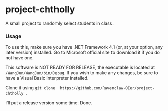 # project-chtholly
A small project to randomly select students in class.

### Usage

To use this, make sure you have .NET Framework 4.1 (or, at your option, any later version) installed. Go to Microsoft official site to download it  if you do not have one.  

This software is NOT READY FOR RELEASE, the executable is located at ```/WangJun/WangJun/bin/Debug```. If you wish to make any changes, be sure to have a Visual Basic Interpreter installed.

Clone it using ```git clone  https://github.com/Ravenclaw-OIer/project-chtholly ```.

~~I’ll put a release version some time.~~ Done.
